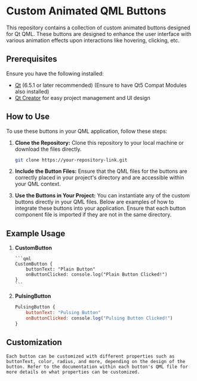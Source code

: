 # Custom Animated QML Buttons

This repository contains a collection of custom animated buttons designed for Qt QML. These buttons are designed to enhance the user interface with various animation effects upon interactions like hovering, clicking, etc.

## Prerequisites

Ensure you have the following installed:
- [Qt](https://www.qt.io/download) (6.5.1 or later recommended) (Ensure to have Qt5 Compat Modules also installed)
- [Qt Creator](https://www.qt.io/product/development-tools) for easy project management and UI design

## How to Use

To use these buttons in your QML application, follow these steps:

1. **Clone the Repository:**
   Clone this repository to your local machine or download the files directly.

   ```bash
   git clone https://your-repository-link.git
   ```

2. **Include the Button Files:**
	Ensure that the QML files for the buttons are correctly placed in your project's directory and are accessible within your QML context.

3.	**Use the Buttons in Your Project:**
	You can instantiate any of the custom buttons directly in your QML files. Below are examples of how to integrate these buttons into your application. Ensure that each button component file is imported if they are not in the same directory.
	
## Example Usage

1.	**CustomButton**
 
		```qml
		CustomButton {
			buttonText: "Plain Button"
			onButtonClicked: console.log("Plain Button Clicked!")
		}
		```
2.	 **PulsingButton**
 
		```qml
		PulsingButton {
			buttonText: "Pulsing Button"
			onButtonClicked: console.log("Pulsing Button Clicked!")
		}
		```
	
## Customization

	Each button can be customized with different properties such as buttonText, color, radius, and more, depending on the design of the button. Refer to the documentation within each button's QML file for more details on what properties can be customized.